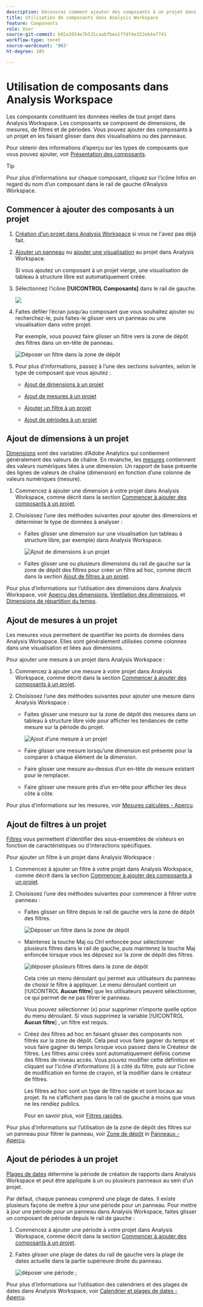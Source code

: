 ```yaml
---
description: Découvrez comment ajouter des composants à un projet dans Analysis Workspace
title: Utilisation de composants dans Analysis Workspace
feature: Components
role: User
source-git-commit: b02a3954e7b531caabfbea1f7df4e322eb4af741
workflow-type: tm+mt
source-wordcount: '963'
ht-degree: 18%

---
```


# Utilisation de composants dans Analysis Workspace

Les composants constituent les données réelles de tout projet dans Analysis Workspace. Les composants se composent de dimensions, de mesures, de filtres et de périodes. Vous pouvez ajouter des composants à un projet en les faisant glisser dans des visualisations ou des panneaux.

Pour obtenir des informations d’aperçu sur les types de composants que vous pouvez ajouter, voir [Présentation des composants](/help/components/overview.md).

>[!TIP]
>
>Pour plus d’informations sur chaque composant, cliquez sur l’icône Infos en regard du nom d’un composant dans le rail de gauche d’Analysis Workspace.

## Commencer à ajouter des composants à un projet

1. [Création d’un projet dans Analysis Workspace](/help/analysis-workspace/build-workspace-project/create-projects.md) si vous ne l&#39;avez pas déjà fait.

1. [Ajouter un panneau](/help/analysis-workspace/c-panels/panels.md) ou [ajouter une visualisation](/help/analysis-workspace/visualizations/freeform-analysis-visualizations.md#add-visualizations-to-a-panel) au projet dans Analysis Workspace.

   Si vous ajoutez un composant à un projet vierge, une visualisation de tableau à structure libre est automatiquement créée.

1. Sélectionnez l’icône **[!UICONTROL Composants]** dans le rail de gauche.

   ![](assets/build-components.png)

1. Faites défiler l’écran jusqu’au composant que vous souhaitez ajouter ou recherchez-le, puis faites-le glisser vers un panneau ou une visualisation dans votre projet.

   Par exemple, vous pouvez faire glisser un filtre vers la zone de dépôt des filtres dans un en-tête de panneau.

   ![Déposer un filtre dans la zone de dépôt](assets/filter-dropzone.png)

1. Pour plus d’informations, passez à l’une des sections suivantes, selon le type de composant que vous ajoutez :

   * [Ajout de dimensions à un projet](#add-dimensions-to-a-project)

   * [Ajout de mesures à un projet](#add-metrics-to-a-project)

   * [Ajouter un filtre à un projet](#add-filters-to-a-project)

   * [Ajout de périodes à un projet](#add-date-ranges-to-a-project)

## Ajout de dimensions à un projet

[Dimensions](/help/components/dimensions/overview.md) sont des variables d’Adobe Analytics qui contiennent généralement des valeurs de chaîne. En revanche, les [mesures](/help/components/calc-metrics/calc-metr-overview.md) contiennent des valeurs numériques liées à une dimension. Un rapport de base présente des lignes de valeurs de chaîne (dimension) en fonction d’une colonne de valeurs numériques (mesure).

1. Commencez à ajouter une dimension à votre projet dans Analysis Workspace, comme décrit dans la section [Commencer à ajouter des composants à un projet](#begin-adding-components-to-a-project).

1. Choisissez l’une des méthodes suivantes pour ajouter des dimensions et déterminer le type de données à analyser :

   * Faites glisser une dimension sur une visualisation (un tableau à structure libre, par exemple) dans Analysis Workspace.

     ![Ajout de dimensions à un projet](assets/add-dimensions.png)

   * Faites glisser une ou plusieurs dimensions du rail de gauche sur la zone de dépôt des filtres pour créer un filtre ad hoc, comme décrit dans la section [Ajout de filtres à un projet](#add-filters-to-a-project).

Pour plus d’informations sur l’utilisation des dimensions dans Analysis Workspace, voir [Aperçu des dimensions](/help/components/dimensions/view-dimensions.md), [Ventilation des dimensions](/help/components/dimensions/t-breakdown-fa.md), et [Dimensions de répartition du temps](/help/components/dimensions/time-parting-dimensions.md).

## Ajout de mesures à un projet

Les mesures vous permettent de quantifier les points de données dans Analysis Workspace. Elles sont généralement utilisées comme colonnes dans une visualisation et liées aux dimensions.

Pour ajouter une mesure à un projet dans Analysis Workspace :

1. Commencez à ajouter une mesure à votre projet dans Analysis Workspace, comme décrit dans la section [Commencer à ajouter des composants à un projet](#begin-adding-components-to-a-project).

1. Choisissez l’une des méthodes suivantes pour ajouter une mesure dans Analysis Workspace :

   * Faites glisser une mesure sur la zone de dépôt des mesures dans un tableau à structure libre vide pour afficher les tendances de cette mesure sur la période du projet.

     ![Ajout d’une mesure à un projet](assets/add-metrics.png)

   * Faire glisser une mesure lorsqu’une dimension est présente pour la comparer à chaque élément de la dimension.

   * Faire glisser une mesure au-dessus d’un en-tête de mesure existant pour le remplacer.

   * Faire glisser une mesure près d’un en-tête pour afficher les deux côte à côte.

Pour plus d’informations sur les mesures, voir [Mesures calculées - Aperçu](/help/components/calc-metrics/calc-metr-overview.md).

## Ajout de filtres à un projet

[Filtres](/help/components/filters/filters-overview.md) vous permettent d’identifier des sous-ensembles de visiteurs en fonction de caractéristiques ou d’interactions spécifiques.

Pour ajouter un filtre à un projet dans Analysis Workspace :

1. Commencez à ajouter un filtre à votre projet dans Analysis Workspace, comme décrit dans la section [Commencer à ajouter des composants à un projet](#begin-adding-components-to-a-project).

1. Choisissez l’une des méthodes suivantes pour commencer à filtrer votre panneau :

   * Faites glisser un filtre depuis le rail de gauche vers la zone de dépôt des filtres.

     ![Déposer un filtre dans la zone de dépôt](assets/filter-dropzone.png)

   * Maintenez la touche Maj ou Ctrl enfoncée pour sélectionner plusieurs filtres dans le rail de gauche, puis maintenez la touche Maj enfoncée lorsque vous les déposez sur la zone de dépôt des filtres.

     ![déposer plusieurs filtres dans la zone de dépôt](assets/filter-dropzone-multiple.png)

     Cela crée un menu déroulant qui permet aux utilisateurs du panneau de choisir le filtre à appliquer. Le menu déroulant contient un [!UICONTROL **Aucun filtre**] que les utilisateurs peuvent sélectionner, ce qui permet de ne pas filtrer le panneau.

     Vous pouvez sélectionner (x) pour supprimer n’importe quelle option du menu déroulant. Si vous supprimez la variable [!UICONTROL **Aucun filtre**] , un filtre est requis.

   * Créez des filtres ad hoc en faisant glisser des composants non filtrés sur la zone de dépôt. Cela peut vous faire gagner du temps et vous faire gagner du temps lorsque vous passez dans le Créateur de filtres. Les filtres ainsi créés sont automatiquement définis comme des filtres de niveau accès. Vous pouvez modifier cette définition en cliquant sur lʼicône dʼinformations (i) à côté du filtre, puis sur lʼicône de modification en forme de crayon, et la modifier dans le créateur de filtres.

     Les filtres ad hoc sont un type de filtre rapide et sont locaux au projet. Ils ne s’affichent pas dans le rail de gauche à moins que vous ne les rendiez publics.

     Pour en savoir plus, voir [Filtres rapides](/help/components/filters/quick-filters.md).

Pour plus d’informations sur l’utilisation de la zone de dépôt des filtres sur un panneau pour filtrer le panneau, voir [Zone de dépôt](/help/analysis-workspace/c-panels/panels.md#drop-zone) in [Panneaux - Aperçu](/help/analysis-workspace/c-panels/panels.md).

## Ajout de périodes à un projet

[Plages de dates](/help/components/date-ranges/custom-date-ranges.md) détermine la période de création de rapports dans Analysis Workspace et peut être appliquée à un ou plusieurs panneaux au sein d’un projet.

Par défaut, chaque panneau comprend une plage de dates. Il existe plusieurs façons de mettre à jour une période pour un panneau. Pour mettre à jour une période pour un panneau dans Analysis Workspace, faites glisser un composant de période depuis le rail de gauche :

1. Commencez à ajouter une période à votre projet dans Analysis Workspace, comme décrit dans la section [Commencer à ajouter des composants à un projet](#begin-adding-components-to-a-project).

1. Faites glisser une plage de dates du rail de gauche vers la plage de dates actuelle dans la partie supérieure droite du panneau.

   ![déposer une période ;](assets/daterange-drop.png)

Pour plus d’informations sur l’utilisation des calendriers et des plages de dates dans Analysis Workspace, voir [Calendrier et plages de dates - Aperçu](/help/components/date-ranges/custom-date-ranges.md).
